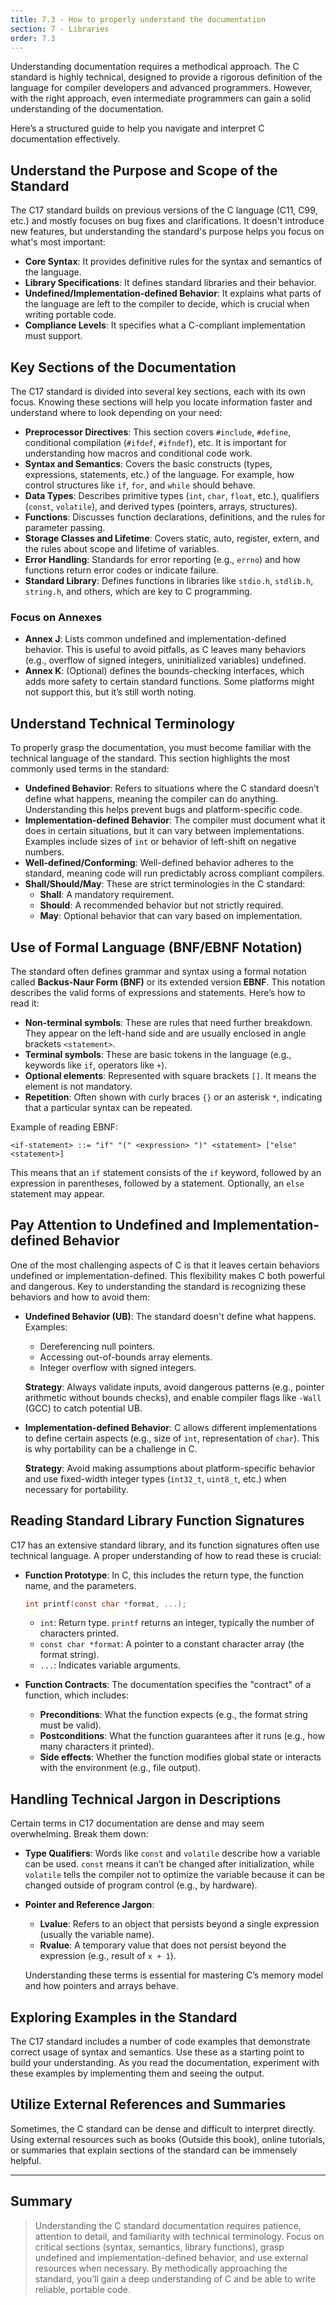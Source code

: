 ```yaml
---
title: 7.3 - How to properly understand the documentation
section: 7 - Libraries
order: 7.3
---
```


Understanding documentation requires a methodical approach. The C standard is highly technical, designed to provide a rigorous definition of the language for compiler developers and advanced programmers. However, with the right approach, even intermediate programmers can gain a solid understanding of the documentation.

Here’s a structured guide to help you navigate and interpret C documentation effectively.


## Understand the Purpose and Scope of the Standard
   
The C17 standard builds on previous versions of the C language (C11, C99, etc.) and mostly focuses on bug fixes and clarifications. It doesn't introduce new features, but understanding the standard's purpose helps you focus on what's most important:
   
- **Core Syntax**: It provides definitive rules for the syntax and semantics of the language.
- **Library Specifications**: It defines standard libraries and their behavior.
- **Undefined/Implementation-defined Behavior**: It explains what parts of the language are left to the compiler to decide, which is crucial when writing portable code.
- **Compliance Levels**: It specifies what a C-compliant implementation must support.

## Key Sections of the Documentation
  
The C17 standard is divided into several key sections, each with its own focus. Knowing these sections will help you locate information faster and understand where to look depending on your need:

- **Preprocessor Directives**: This section covers `#include`, `#define`, conditional compilation (`#ifdef`, `#ifndef`), etc. It is important for understanding how macros and conditional code work.
- **Syntax and Semantics**: Covers the basic constructs (types, expressions, statements, etc.) of the language. For example, how control structures like `if`, `for`, and `while` should behave.
- **Data Types**: Describes primitive types (`int`, `char`, `float`, etc.), qualifiers (`const`, `volatile`), and derived types (pointers, arrays, structures).
- **Functions**: Discusses function declarations, definitions, and the rules for parameter passing.
- **Storage Classes and Lifetime**: Covers static, auto, register, extern, and the rules about scope and lifetime of variables.
- **Error Handling**: Standards for error reporting (e.g., `errno`) and how functions return error codes or indicate failure.
- **Standard Library**: Defines functions in libraries like `stdio.h`, `stdlib.h`, `string.h`, and others, which are key to C programming.
   
### Focus on Annexes

- **Annex J**: Lists common undefined and implementation-defined behavior. This is useful to avoid pitfalls, as C leaves many behaviors (e.g., overflow of signed integers, uninitialized variables) undefined.
- **Annex K**: (Optional) defines the bounds-checking interfaces, which adds more safety to certain standard functions. Some platforms might not support this, but it’s still worth noting.

## Understand Technical Terminology
   
To properly grasp the documentation, you must become familiar with the technical language of the standard. This section highlights the most commonly used terms in the standard:

- **Undefined Behavior**: Refers to situations where the C standard doesn’t define what happens, meaning the compiler can do anything. Understanding this helps prevent bugs and platform-specific code.
- **Implementation-defined Behavior**: The compiler must document what it does in certain situations, but it can vary between implementations. Examples include sizes of `int` or behavior of left-shift on negative numbers.
- **Well-defined/Conforming**: Well-defined behavior adheres to the standard, meaning code will run predictably across compliant compilers.
- **Shall/Should/May**: These are strict terminologies in the C standard:
  - **Shall**: A mandatory requirement.
  - **Should**: A recommended behavior but not strictly required.
  - **May**: Optional behavior that can vary based on implementation.

## Use of Formal Language (BNF/EBNF Notation)

The standard often defines grammar and syntax using a formal notation called **Backus-Naur Form (BNF)** or its extended version **EBNF**. This notation describes the valid forms of expressions and statements. Here’s how to read it:

- **Non-terminal symbols**: These are rules that need further breakdown. They appear on the left-hand side and are usually enclosed in angle brackets `<statement>`.
- **Terminal symbols**: These are basic tokens in the language (e.g., keywords like `if`, operators like `+`).
- **Optional elements**: Represented with square brackets `[]`. It means the element is not mandatory.
- **Repetition**: Often shown with curly braces `{}` or an asterisk `*`, indicating that a particular syntax can be repeated.
   
Example of reading EBNF:
```
<if-statement> ::= "if" "(" <expression> ")" <statement> ["else" <statement>]
```
This means that an `if` statement consists of the `if` keyword, followed by an expression in parentheses, followed by a statement. Optionally, an `else` statement may appear.

## Pay Attention to Undefined and Implementation-defined Behavior
   
One of the most challenging aspects of C is that it leaves certain behaviors undefined or implementation-defined. This flexibility makes C both powerful and dangerous. Key to understanding the standard is recognizing these behaviors and how to avoid them:

- **Undefined Behavior (UB)**: The standard doesn't define what happens. Examples:
  - Dereferencing null pointers.
  - Accessing out-of-bounds array elements.
  - Integer overflow with signed integers.
   
  **Strategy**: Always validate inputs, avoid dangerous patterns (e.g., pointer arithmetic without bounds checks), and enable compiler flags like `-Wall` (GCC) to catch potential UB.
   
- **Implementation-defined Behavior**: C allows different implementations to define certain aspects (e.g., size of `int`, representation of `char`). This is why portability can be a challenge in C.
   
  **Strategy**: Avoid making assumptions about platform-specific behavior and use fixed-width integer types (`int32_t`, `uint8_t`, etc.) when necessary for portability.

## Reading Standard Library Function Signatures
   
C17 has an extensive standard library, and its function signatures often use technical language. A proper understanding of how to read these is crucial:
   
- **Function Prototype**: In C, this includes the return type, the function name, and the parameters.
   ```c
   int printf(const char *format, ...);
   ```
   - `int`: Return type. `printf` returns an integer, typically the number of characters printed.
   - `const char *format`: A pointer to a constant character array (the format string).
   - `...`: Indicates variable arguments.
   
- **Function Contracts**: The documentation specifies the "contract" of a function, which includes:
   - **Preconditions**: What the function expects (e.g., the format string must be valid).
   - **Postconditions**: What the function guarantees after it runs (e.g., how many characters it printed).
   - **Side effects**: Whether the function modifies global state or interacts with the environment (e.g., file output).

## Handling Technical Jargon in Descriptions

Certain terms in C17 documentation are dense and may seem overwhelming. Break them down:

- **Type Qualifiers**: Words like `const` and `volatile` describe how a variable can be used. `const` means it can’t be changed after initialization, while `volatile` tells the compiler not to optimize the variable because it can be changed outside of program control (e.g., by hardware).
- **Pointer and Reference Jargon**:
   - **Lvalue**: Refers to an object that persists beyond a single expression (usually the variable name).
   - **Rvalue**: A temporary value that does not persist beyond the expression (e.g., result of `x + 1`).
   
   Understanding these terms is essential for mastering C’s memory model and how pointers and arrays behave.

## Exploring Examples in the Standard

The C17 standard includes a number of code examples that demonstrate correct usage of syntax and semantics. Use these as a starting point to build your understanding. As you read the documentation, experiment with these examples by implementing them and seeing the output.

## Utilize External References and Summaries
   

Sometimes, the C standard can be dense and difficult to interpret directly. Using external resources such as books (Outside this book), online tutorials, or summaries that explain sections of the standard can be immensely helpful.

---

## Summary

> Understanding the C standard documentation requires patience, attention to detail, and familiarity with technical terminology. Focus on critical sections (syntax, semantics, library functions), grasp undefined and implementation-defined behavior, and use external resources when necessary. By methodically approaching the standard, you’ll gain a deep understanding of C and be able to write reliable, portable code.